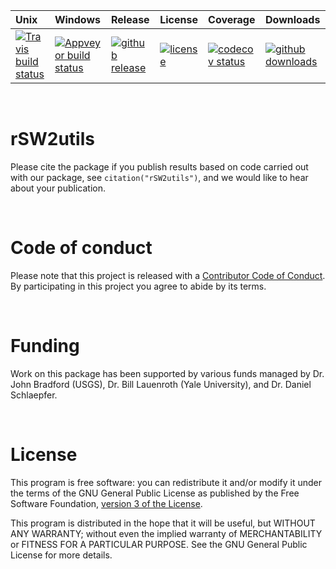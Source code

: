 
| Unix | Windows | Release | License | Coverage | Downloads |
| :---- | :---- | :---- | :---- | :---- | :---- |
[ ![Travis build status][1]][2] | [![Appveyor build status][3]][4] | [ ![github release][5]][6] | [![license][7]][8] | [![codecov status][9]][10] | [![github downloads][11]][12] |

[1]: https://travis-ci.org/DrylandEcology/rSW2utils.svg?branch=master
[2]: https://travis-ci.org/DrylandEcology/rSW2utils
[3]: https://ci.appveyor.com/api/projects/status/die00t8rjjhrb8i0/branch/master?svg=true
[4]: https://ci.appveyor.com/project/dschlaep/rSW2utils/branch/master
[5]: https://img.shields.io/github/release/DrylandEcology/rSW2utils.svg?label=current+release
[6]: https://github.com/DrylandEcology/rSW2utils/releases
[7]: https://img.shields.io/github/license/DrylandEcology/rSW2utils.svg
[8]: https://www.gnu.org/licenses/gpl.html
[9]: https://codecov.io/gh/DrylandEcology/rSW2utils/branch/master/graph/badge.svg
[10]: https://codecov.io/gh/DrylandEcology/rSW2utils
[11]: https://img.shields.io/github/downloads/DrylandEcology/rSW2utils/total.svg
[12]: https://github.com/DrylandEcology/rSW2utils

<br>

# rSW2utils


Please cite the package if you publish results based on code carried
out with our package, see `citation("rSW2utils")`, and we would like to hear
about your publication.

<br>

# Code of conduct
Please note that this project is released with a
[Contributor Code of Conduct](CODE_OF_CONDUCT.md). By participating in this
project you agree to abide by its terms.


<br>

# Funding
Work on this package has been supported by various funds managed by
Dr. John Bradford (USGS), Dr. Bill Lauenroth (Yale University), and
Dr. Daniel Schlaepfer.


<br>

# License
This program is free software: you can redistribute it and/or modify
it under the terms of the GNU General Public License as published by
the Free Software Foundation, [version 3 of the License](LICENSE.md).

This program is distributed in the hope that it will be useful,
but WITHOUT ANY WARRANTY; without even the implied warranty of
MERCHANTABILITY or FITNESS FOR A PARTICULAR PURPOSE.  See the
GNU General Public License for more details.


<br>
